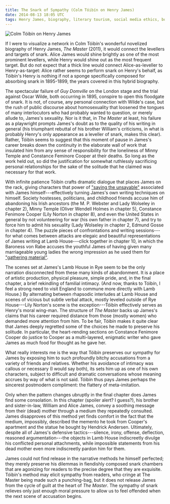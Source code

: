 ```yaml
---
title: The Snark of Sympathy (Colm Tóibín on Henry James)
date: 2014-08-13 18:05 UTC
tags: Henry James, biography, literary tourism, social media ethics, book report
---
```


![Colm Tóibín on Henry James](images/the_master_colm_toibin.JPG)

If I were to visualize a network in Colm Tóibín's wonderful novelized biography of Henry James, _The Master_ (2011), it would connect the levellers and targets of snark. Alice James would shine brightly as one of the most prominent levellers, while Henry would shine out as the most frequent target. But do not expect that a thick line would connect Alice-as-leveller to Henry-as-target: Alice rather seems to perform snark on Henry's behalf, as Tóibín's Henry is nothing if not a sponge specifically composed for absorbing snark in 1895-1899, the years covered in this hybrid biography. 

The spectacular failure of _Guy Domville_ on the London stage and the trial against Oscar Wilde, both occurring in 1895, conspire to open this floodgate of snark. It is not, of course, any personal connection with Wilde's case, but the rush of public discourse about homosexuality that loosened the tongues of many interlocutors who had probably wanted to question, or merely allude to, James's sexuality. Nor is it that, in _The Master_ at least, his failure as a playwright prompts James's doubt as to the quality of his writing in general (his triumphant rebuttal of his brother William's criticisms, in what is probably Henry's only appearance as a leveller of snark, makes this clear). Rather, Tóibín seems to suggest that this moment of pause in James's career breaks down the continuity in the elaborate wall of work that insulated him from any sense of responsibility for the loneliness of Minny Temple and Constance Feminore Cooper at their deaths. So long as the work held out, so did the justification for somewhat ruthlessly sacrificing personal relationships for the sake of the solitude that he claimed was necessary for that work.

With infinite patience Tóibín crafts dramatic dialogue that places James on the rack, giving characters that power of ["saying the unsayable"](http://books.google.com/books?id=Ngfo9s6-sYEC&q=%22saying+the+unsayable%22#v=snippet&q=%22saying%20the%20unsayable%22&f=false) associated with James himself---effectively turning James's own writing techniques on himself. Society hostesses, politicians, and childhood friends accuse him of abandoning his Irish ancestors (the M. P. Webster and Lady Wolseley in chapter 2), Minny Temple (Oliver Wendell Holmes in chapter 5), Constance Fenimore Cooper (Lily Norton in chapter 8), and even the United States in general by not volunteering for war (his own father in chapter 7), and try to force him to admit his sexuality (Lady Wolseley in chapter 2, Edmund Gosse in chapter 4). The puzzle pieces of confrontations and writing sessions---for what comes between attacks are elegaic and beautiful representations of James writing at Lamb House---click together in chapter 10, in which the Baroness von Rabe accuses the youthful James of having given many marriageable young ladies the wrong impression as he used them for ["gathering material"](http://books.google.com/books?id=Ngfo9s6-sYEC&q=%22saying+the+unsayable%22#v=snippet&q=%22gathering%20material%22&f=false).

The scenes set at James's Lamb House in Rye seem to be the only narration disconnected from these many kinds of abandonment. It is a place of artistic production, physical pleasure, simple pride, and, in the final chapter, a brief rekindling of familial intimacy. (And now, thanks to Tóibín, I feel a strong need to visit England to commune more directly with Lamb House.) By alternating between rhapsodic interludes at Lamb House and scenes of vicious but subtle verbal attack, mostly leveled outside of Rye House---Lily Norton's scene is the exception---Tóibín effectively serves as Henry's moral wing-man. The structure of _The Master_ backs up James's claims that his career required distance from those (mostly women) who demanded more attention from him. To be fair, Tóibín makes it quite clear that James deeply regretted some of the choices he made to preserve his solitude. In particular, the heart-rending sections on Constance Fenimore Cooper do justice to Cooper as a multi-layered, enigmatic writer who gave James as much food for thought as he gave her.

What really interests me is the way that Tóibín preserves our sympathy for James by exposing him to such profoundly bitchy accusations from a variety of friends and relatives. Whether his avoidance of intimacy was callous or necessary (I would say both), its sets him up as one of his own characters, subject to difficult and dramatic conversations whose meaning accrues by way of what is not said. Tóibín thus pays James perhaps the sincerest postmodern compliment: the flattery of meta-imitation. 

Only when the pattern changes ubruptly in the final chapter does James find some consolation. In this chapter (spoiler alert? I guess?), his brother and sister-in-law, William and Alice James, convey a soothing message from their (dead) mother through a medium they repeatedly consulted. James disapproves of this method yet finds comfort in the fact that the medium, impossibly, described the memento he took from Cooper's apartment and the statue he bought by Hendrick Andersen. Ultimately, despite all of James's defensive tactics---silence, irony, offense, deflection, reasoned argumentation---the objects in Lamb House indiscreetly divulge his conflicted personal attachments, while impossible statements from his dead mother even more indiscreetly pardon him for them.

James could not find release in the narrative methods he himself perfected; they merely preserve his dilemmas in fiendishly composed snark chambers that are agonizing for readers to the precise degree that they are exquisite. Tóibín's method may elicit sympathy from readers, who cringe at The Master being made such a punching-bag, but it does not release James from the cycle of guilt at the heart of _The Master_. The sympathy of snark relieves only just enough moral pressure to allow us to feel offended when the next scene of accusation begins.